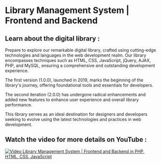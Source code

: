 # Library Management System | Frontend and Backend

## Learn about the digital library :
Prepare to explore our remarkable digital library, crafted using cutting-edge technologies and languages in the web development realm. Our library encompasses techniques such as HTML, CSS, JavaScript, jQuery, AJAX, PHP, and MySQL, ensuring a comprehensive and outstanding development experience.

The first version (1.0.0), launched in 2019, marks the beginning of the library's journey, offering foundational tools and essentials for developers.

The second iteration (2.0.0) has undergone radical enhancements and added new features to enhance user experience and overall library performance.

This library serves as an ideal destination for designers and developers seeking to evolve using the latest technologies and practices in web development.

## Watch the video for more details on YouTube :
[![Video Library Management System | Frontend and Backend in PHP, HTML, CSS, JavaScript](https://github.com/user-attachments/assets/bd32b039-8176-4be2-a8ed-6bdb58a36f30)](https://youtu.be/QgAWoXUjlhQ)

